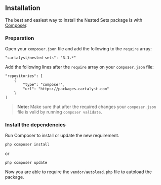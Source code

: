## Installation

The best and easiest way to install the Nested Sets package is with [Composer](http://getcomposer.org).

### Preparation

Open your `composer.json` file and add the following to the `require` array:

	"cartalyst/nested-sets": "3.1.*"

Add the following lines after the `require` array on your `composer.json` file:

	"repositories": [
		{
			"type": "composer",
			"url": "https://packages.cartalyst.com"
		}
	]

> **Note:** Make sure that after the required changes your `composer.json` file is valid by running `composer validate`.

### Install the dependencies

Run Composer to install or update the new requirement.

	php composer install

or

	php composer update

Now you are able to require the `vendor/autoload.php` file to autoload the package.
